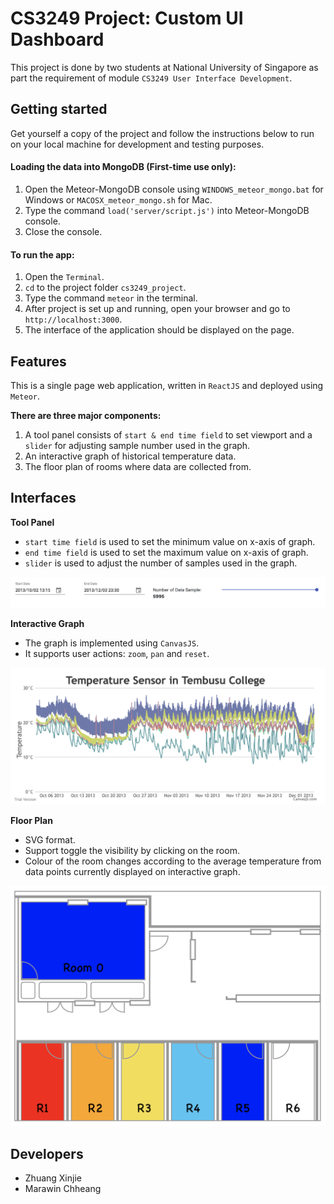 # CS3249 Project: Custom UI Dashboard

This project is done by two students at National 
University of Singapore as part the requirement of module `CS3249 User Interface Development`.

## Getting started

Get yourself a copy of the project and follow the instructions below to run on your local machine for development 
and testing purposes.

#### Loading the data into MongoDB (First-time use only):
1. Open the Meteor-MongoDB console using `WINDOWS_meteor_mongo.bat` for Windows or `MACOSX_meteor_mongo.sh` for Mac.
2. Type the command `load('server/script.js')` into Meteor-MongoDB console.
3. Close the console.


#### To run the app:
1. Open the `Terminal`.
2. `cd` to the project folder `cs3249_project`.
3. Type the command `meteor` in the terminal.
4. After project is set up and running, open your browser and go to `http://localhost:3000`.
5. The interface of the application should be displayed on the page.


## Features
This is a single page web application, written in `ReactJS` and deployed using `Meteor`. 

**There are three major components:** 
1. A tool panel consists of `start & end time field` to set viewport and a `slider` for adjusting sample number used in the graph.
2. An interactive graph of historical temperature data.
3. The floor plan of rooms where data are collected from.


## Interfaces
**Tool Panel**

* `start time field` is used to set the minimum value on x-axis of graph.
* `end time field` is used to set the maximum value on x-axis of graph.
* `slider` is used to adjust the number of samples used in the graph.

![Tool Panel](/imports/img/tools.png)


**Interactive Graph**

* The graph is implemented using `CanvasJS`.
* It supports user actions: `zoom`, `pan` and `reset`.

![Interactive Graph](/imports/img/graph.png)


**Floor Plan**

* SVG format.
* Support toggle the visibility by clicking on the room.
* Colour of the room changes according to the average temperature 
from data points currently displayed on interactive graph.

![Floor Plan](/imports/img/floor_plan.png)


## Developers

* Zhuang Xinjie 
* Marawin Chheang


